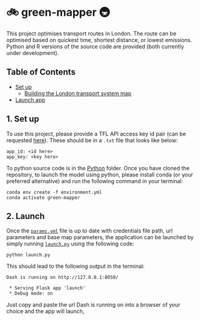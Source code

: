 # :bike: green-mapper :metro:

This project optimises transport routes in London. The route can be optimised based on quickest time, shortest distance, or lowest emissions. Python and R versions of the source code are provided (both currently under development).

## Table of Contents
- [Set up](#1-set-up)
    - [Building the London transport system map](#building-the-london-transport-system-map)
- [Launch app](#2-launch)

## 1. Set up

To use this project, please provide a TFL API access key id pair (can be requested [here](https://api-portal.tfl.gov.uk/signup)). These should be in a `.txt` file that looks like below:
```
app_id: <id here>
app_key: <key here>
```

To python source code is in the [Python](Python) folder. Once you have cloned the repository, to launch the model using python, please install conda (or your preferred alternative) and run the following command in your terminal:
```
conda env create -f environment.yml
conda activate green-mapper
```

## 2. Launch

Once the [`params.yml`](params.yml) file is up to date with credentials file path, url parameters and base map parameters, the application can be launched by simply running [`launch.py`](launch.py) using the following code:
```
python launch.py
```

This should lead to the following output in the terminal:
```
Dash is running on http://127.0.0.1:8050/

 * Serving Flask app 'launch'
 * Debug mode: on
```

Just copy and paste the url Dash is running on into a browser of your choice and the app will launch,
